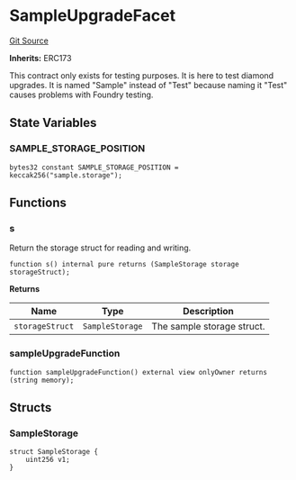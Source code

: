 # SampleUpgradeFacet
[Git Source](https://github.com/thrackle-io/rules-engine/blob/1f87ef51d3f81854db8d1b233a920d59919e0ac3/src/protocol/diamond/SampleUpgradeFacet.sol)

**Inherits:**
ERC173

This contract only exists for testing purposes. It is here to test diamond upgrades. It is named "Sample" instead
of "Test" because naming it "Test" causes problems with Foundry testing.


## State Variables
### SAMPLE_STORAGE_POSITION

```solidity
bytes32 constant SAMPLE_STORAGE_POSITION = keccak256("sample.storage");
```


## Functions
### s

Return the storage struct for reading and writing.


```solidity
function s() internal pure returns (SampleStorage storage storageStruct);
```
**Returns**

|Name|Type|Description|
|----|----|-----------|
|`storageStruct`|`SampleStorage`|The sample  storage struct.|


### sampleUpgradeFunction


```solidity
function sampleUpgradeFunction() external view onlyOwner returns (string memory);
```

## Structs
### SampleStorage

```solidity
struct SampleStorage {
    uint256 v1;
}
```

